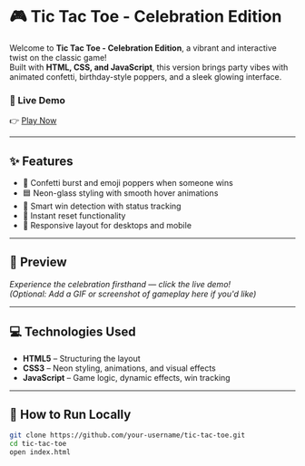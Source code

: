 # 🎮 Tic Tac Toe - Celebration Edition

Welcome to **Tic Tac Toe - Celebration Edition**, a vibrant and interactive twist on the classic game!  
Built with **HTML, CSS, and JavaScript**, this version brings party vibes with animated confetti, birthday-style poppers, and a sleek glowing interface. 

### 🔗 Live Demo
👉 [Play Now](https://tic-tac-toe-mu-lovat-28.vercel.app/)

---

## ✨ Features
- 🎉 Confetti burst and emoji poppers when someone wins 
- 🟦 Neon-glass styling with smooth hover animations
- 🧠 Smart win detection with status tracking
- 🔁 Instant reset functionality
- 📱 Responsive layout for desktops and mobile

---

## 📸 Preview
_Experience the celebration firsthand — click the live demo!_  
*(Optional: Add a GIF or screenshot of gameplay here if you'd like)*

---

## 💻 Technologies Used
- **HTML5** – Structuring the layout
- **CSS3** – Neon styling, animations, and visual effects
- **JavaScript** – Game logic, dynamic effects, win tracking

---

## 🚀 How to Run Locally
```bash
git clone https://github.com/your-username/tic-tac-toe.git
cd tic-tac-toe
open index.html
